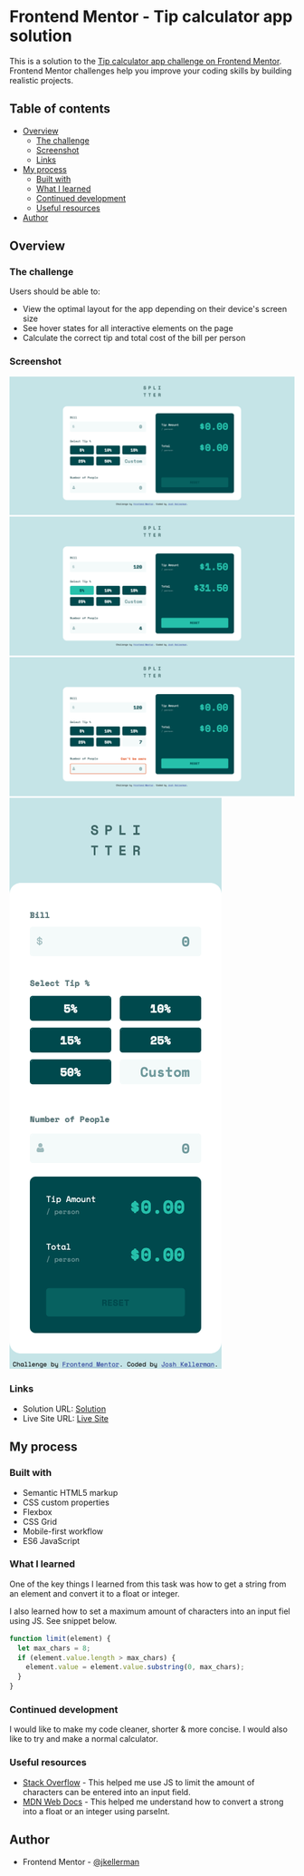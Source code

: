 # Frontend Mentor - Tip calculator app solution

This is a solution to the [Tip calculator app challenge on Frontend Mentor](https://www.frontendmentor.io/challenges/tip-calculator-app-ugJNGbJUX). Frontend Mentor challenges help you improve your coding skills by building realistic projects.

## Table of contents

- [Overview](#overview)
  - [The challenge](#the-challenge)
  - [Screenshot](#screenshot)
  - [Links](#links)
- [My process](#my-process)
  - [Built with](#built-with)
  - [What I learned](#what-i-learned)
  - [Continued development](#continued-development)
  - [Useful resources](#useful-resources)
- [Author](#author)

## Overview

### The challenge

Users should be able to:

- View the optimal layout for the app depending on their device's screen size
- See hover states for all interactive elements on the page
- Calculate the correct tip and total cost of the bill per person

### Screenshot

![screenshot](images/screenshot1.png)
![screenshot](images/screenshot2.png)
![screenshot](images/screenshot3.png)
![screenshot](images/screenshot4.png)

### Links

- Solution URL: [Solution](https://github.com/jkellerman/tip-calculator-app-main)
- Live Site URL: [Live Site](https://jkellerman.github.io/tip-calculator-app-main/)

## My process

### Built with

- Semantic HTML5 markup
- CSS custom properties
- Flexbox
- CSS Grid
- Mobile-first workflow
- ES6 JavaScript

### What I learned

One of the key things I learned from this task was how to get a string from an element and convert it to a float or integer.

I also learned how to set a maximum amount of characters into an input fiel using JS. See snippet below.

```js
function limit(element) {
  let max_chars = 8;
  if (element.value.length > max_chars) {
    element.value = element.value.substring(0, max_chars);
  }
}
```

### Continued development

I would like to make my code cleaner, shorter & more concise. I would also like to try and make a normal calculator.

### Useful resources

- [Stack Overflow](https://stackoverflow.com/questions/9841363/how-to-restrict-number-of-characters-that-can-be-entered-in-html5-number-input-f) - This helped me use JS to limit the amount of characters can be entered into an input field.
- [MDN Web Docs](https://developer.mozilla.org/en-US/docs/Web/JavaScript/Reference/Global_Objects/parseFloat) - This helped me understand how to convert a strong into a float or an integer using parseInt.

## Author

- Frontend Mentor - [@jkellerman](https://www.frontendmentor.io/profile/jkellerman)

